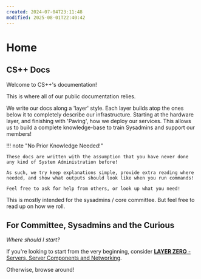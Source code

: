 ```yaml
---
created: 2024-07-04T23:11:48
modified: 2025-08-01T22:40:42
---
```


# Home

## CS++ Docs

Welcome to CS++'s documentation!

This is where all of our public documentation relies.

We write our docs along a 'layer' style. Each layer builds atop the ones below it to completely describe our infrastructure. Starting at the hardware layer, and finishing with 'Paving', how we deploy our services. This allows us to build a complete knowledge-base to train Sysadmins and support our members!

!!! note "No Prior Knowledge Needed!"

	These docs are written with the assumption that you have never done any kind of System Administration before!

	As such, we try keep explanations simple, provide extra reading where needed, and show what outputs should look like when you run commands!

	Feel free to ask for help from others, or look up what you need!

This is mostly intended for the sysadmins / core committee. But feel free to read up on how we roll.

## For Committee, Sysadmins and the Curious

*Where should I start?*

If you're looking to start from the very beginning, consider [**LAYER ZERO** - Servers, Server Components and Networking](layer-zero/index.md).

Otherwise, browse around!
